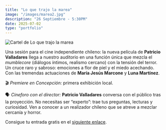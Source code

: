 ```yaml
---
title: "Lo que trajo la marea"
image: "/images/marea2.jpg"
description: "26 Septiembre - 5:30PM"
date: 2025-07-02
type: "portfolio"
---
```


![Cartel de Lo que trajo la marea](/images/marea2.jpg)


Una sesión para el cine independiente chileno: la nueva película de **Patricio Valladares** llega a nuestro auditorio en una función única que mezcla el *mumblecore* (diálogos íntimos, realismo cercano) con la tensión del terror. Un cruce raro y sabroso: emociones a flor de piel y el miedo acechando. Con las tremendas actuaciones de **María Jesús Marcone** y **Luna Martínez**.


🎬 *Premiere en Concepción:* primera exhibición local.

🗣️ *Cineforo con el director:* **Patricio Valladares** conversa con el público tras la proyección. No necesitas ser “experto”: trae tus preguntas, lecturas y curiosidad.
Ven a conocer a un realizador chileno que se atreve a mezclar cercanía y horror.


Consigue tu entrada gratis en el [siguiente enlace](https://www.eventbrite.com/e/lo-que-trajo-la-marea-proyeccion-cineforo-con-director-tickets-1645481161449).